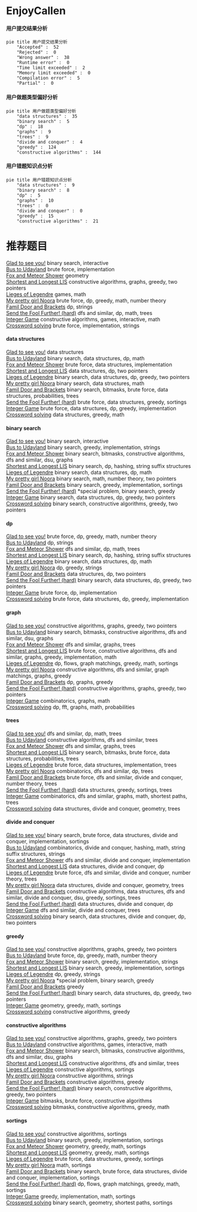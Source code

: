 # EnjoyCallen
<!-- tabs:start -->
#### **用户提交结果分析**

```mermaid
pie title 用户提交结果分析
    "Accepted" :  52
    "Rejected" :  0
    "Wrong answer" :  38
    "Runtime error" :  0
    "Time limit exceeded" :  2
    "Memory limit exceeded" :  0
    "Compilation error" :  5
    "Partial" :  0
```
#### **用户做题类型偏好分析**

```mermaid
pie title 用户做题类型偏好分析
    "data structures" :  35
    "binary search" :  5
    "dp" :  18
    "graphs" :  9
    "trees" :  9
    "divide and conquer" :  4
    "greedy" :  124
    "constructive algorithms" :  144
```
#### **用户错题知识点分析**

```mermaid
pie title 用户错题知识点分析
    "data structures" :  9
    "binary search" :  8
    "dp" :  5
    "graphs" :  10
    "trees" :  0
    "divide and conquer" :  0
    "greedy" :  15
    "constructive algorithms" :  21
```
<!-- tabs:end -->
# 推荐题目
[Glad to see you!](http://codeforces.com/problemset/problem/809/B)		binary search,
                        interactive		  
[Bus to Udayland](http://codeforces.com/problemset/problem/711/A)		brute force,
                        implementation		  
[Fox and Meteor Shower](http://codeforces.com/problemset/problem/388/E)		geometry		  
[Shortest and Longest LIS](http://codeforces.com/problemset/problem/1304/D)		constructive algorithms,
                        graphs,
                        greedy,
                        two pointers		  
[Lieges of Legendre](http://codeforces.com/problemset/problem/603/C)		games,
                        math		  
[My pretty girl Noora](http://codeforces.com/problemset/problem/822/D)		brute force,
                        dp,
                        greedy,
                        math,
                        number theory		  
[Famil Door and Brackets](http://codeforces.com/problemset/problem/629/C)		dp,
                        strings		  
[Send the Fool Further! (hard)](http://codeforces.com/problemset/problem/802/L)		dfs and similar,
                        dp,
                        math,
                        trees		  
[Integer Game](http://codeforces.com/problemset/problem/1375/F)		constructive algorithms,
                        games,
                        interactive,
                        math		  
[Crossword solving](http://codeforces.com/problemset/problem/822/B)		brute force,
                        implementation,
                        strings		  
<!-- tabs:start -->
#### **data structures**
[Glad to see you!](http://codeforces.com/problemset/problem/1044/F)		data structures		  
[Bus to Udayland](https://codeforces.com/contest/574/problem/D)		binary search,
                        data structures,
                        dp,
                        math		  
[Fox and Meteor Shower](http://codeforces.com/problemset/problem/1290/A)		brute force,
                        data structures,
                        implementation		  
[Shortest and Longest LIS](http://codeforces.com/problemset/problem/519/D)		data structures,
                        dp,
                        two pointers		  
[Lieges of Legendre](http://codeforces.com/problemset/problem/1492/C)		binary search,
                        data structures,
                        dp,
                        greedy,
                        two pointers		  
[My pretty girl Noora](http://codeforces.com/problemset/problem/1490/G)		binary search,
                        data structures,
                        math		  
[Famil Door and Brackets](http://codeforces.com/problemset/problem/1479/D)		binary search,
                        bitmasks,
                        brute force,
                        data structures,
                        probabilities,
                        trees		  
[Send the Fool Further! (hard)](http://codeforces.com/problemset/problem/1497/A)		brute force,
                        data structures,
                        greedy,
                        sortings		  
[Integer Game](http://codeforces.com/problemset/problem/1491/C)		brute force,
                        data structures,
                        dp,
                        greedy,
                        implementation		  
[Crossword solving](http://codeforces.com/problemset/problem/1492/B)		data structures,
                        greedy,
                        math		  
#### **binary search**
[Glad to see you!](http://codeforces.com/problemset/problem/809/B)		binary search,
                        interactive		  
[Bus to Udayland](http://codeforces.com/problemset/problem/777/D)		binary search,
                        greedy,
                        implementation,
                        strings		  
[Fox and Meteor Shower](https://codeforces.com/contest/1362/problem/F)		binary search,
                        bitmasks,
                        constructive algorithms,
                        dfs and similar,
                        dsu,
                        graphs		  
[Shortest and Longest LIS](http://codeforces.com/problemset/problem/822/E)		binary search,
                        dp,
                        hashing,
                        string suffix structures		  
[Lieges of Legendre](https://codeforces.com/contest/574/problem/D)		binary search,
                        data structures,
                        dp,
                        math		  
[My pretty girl Noora](https://codeforces.com/contest/1424/problem/J)		binary search,
                        math,
                        number theory,
                        two pointers		  
[Famil Door and Brackets](http://codeforces.com/problemset/problem/822/C)		binary search,
                        greedy,
                        implementation,
                        sortings		  
[Send the Fool Further! (hard)](http://codeforces.com/problemset/problem/1488/D)		*special problem,
                        binary search,
                        greedy		  
[Integer Game](http://codeforces.com/problemset/problem/1492/C)		binary search,
                        data structures,
                        dp,
                        greedy,
                        two pointers		  
[Crossword solving](http://codeforces.com/problemset/problem/1463/D)		binary search,
                        constructive algorithms,
                        greedy,
                        two pointers		  
#### **dp**
[Glad to see you!](http://codeforces.com/problemset/problem/822/D)		brute force,
                        dp,
                        greedy,
                        math,
                        number theory		  
[Bus to Udayland](http://codeforces.com/problemset/problem/629/C)		dp,
                        strings		  
[Fox and Meteor Shower](http://codeforces.com/problemset/problem/802/L)		dfs and similar,
                        dp,
                        math,
                        trees		  
[Shortest and Longest LIS](http://codeforces.com/problemset/problem/822/E)		binary search,
                        dp,
                        hashing,
                        string suffix structures		  
[Lieges of Legendre](https://codeforces.com/contest/574/problem/D)		binary search,
                        data structures,
                        dp,
                        math		  
[My pretty girl Noora](http://codeforces.com/problemset/problem/1466/C)		dp,
                        greedy,
                        strings		  
[Famil Door and Brackets](http://codeforces.com/problemset/problem/519/D)		data structures,
                        dp,
                        two pointers		  
[Send the Fool Further! (hard)](http://codeforces.com/problemset/problem/1492/C)		binary search,
                        data structures,
                        dp,
                        greedy,
                        two pointers		  
[Integer Game](https://codeforces.com/contest/1457/problem/C)		brute force,
                        dp,
                        implementation		  
[Crossword solving](http://codeforces.com/problemset/problem/1491/C)		brute force,
                        data structures,
                        dp,
                        greedy,
                        implementation		  
#### **graph**
[Glad to see you!](http://codeforces.com/problemset/problem/1304/D)		constructive algorithms,
                        graphs,
                        greedy,
                        two pointers		  
[Bus to Udayland](https://codeforces.com/contest/1362/problem/F)		binary search,
                        bitmasks,
                        constructive algorithms,
                        dfs and similar,
                        dsu,
                        graphs		  
[Fox and Meteor Shower](http://codeforces.com/problemset/problem/555/E)		dfs and similar,
                        graphs,
                        trees		  
[Shortest and Longest LIS](http://codeforces.com/problemset/problem/1487/C)		brute force,
                        constructive algorithms,
                        dfs and similar,
                        graphs,
                        greedy,
                        implementation,
                        math		  
[Lieges of Legendre](http://codeforces.com/problemset/problem/1437/C)		dp,
                        flows,
                        graph matchings,
                        greedy,
                        math,
                        sortings		  
[My pretty girl Noora](http://codeforces.com/problemset/problem/1470/D)		constructive algorithms,
                        dfs and similar,
                        graph matchings,
                        graphs,
                        greedy		  
[Famil Door and Brackets](http://codeforces.com/problemset/problem/1476/C)		dp,
                        graphs,
                        greedy		  
[Send the Fool Further! (hard)](http://codeforces.com/problemset/problem/1304/D)		constructive algorithms,
                        graphs,
                        greedy,
                        two pointers		  
[Integer Game](http://codeforces.com/problemset/problem/1475/C)		combinatorics,
                        graphs,
                        math		  
[Crossword solving](http://codeforces.com/problemset/problem/553/E)		dp,
                        fft,
                        graphs,
                        math,
                        probabilities		  
#### **trees**
[Glad to see you!](http://codeforces.com/problemset/problem/802/L)		dfs and similar,
                        dp,
                        math,
                        trees		  
[Bus to Udayland](http://codeforces.com/problemset/problem/822/F)		constructive algorithms,
                        dfs and similar,
                        trees		  
[Fox and Meteor Shower](http://codeforces.com/problemset/problem/555/E)		dfs and similar,
                        graphs,
                        trees		  
[Shortest and Longest LIS](http://codeforces.com/problemset/problem/1479/D)		binary search,
                        bitmasks,
                        brute force,
                        data structures,
                        probabilities,
                        trees		  
[Lieges of Legendre](http://codeforces.com/problemset/problem/1511/C)		brute force,
                        data structures,
                        implementation,
                        trees		  
[My pretty girl Noora](http://codeforces.com/problemset/problem/1499/F)		combinatorics,
                        dfs and similar,
                        dp,
                        trees		  
[Famil Door and Brackets](http://codeforces.com/problemset/problem/1491/E)		brute force,
                        dfs and similar,
                        divide and conquer,
                        number theory,
                        trees		  
[Send the Fool Further! (hard)](http://codeforces.com/problemset/problem/1466/D)		data structures,
                        greedy,
                        sortings,
                        trees		  
[Integer Game](http://codeforces.com/problemset/problem/1495/D)		combinatorics,
                        dfs and similar,
                        graphs,
                        math,
                        shortest paths,
                        trees		  
[Crossword solving](http://codeforces.com/problemset/problem/1303/G)		data structures,
                        divide and conquer,
                        geometry,
                        trees		  
#### **divide and conquer**
[Glad to see you!](http://codeforces.com/problemset/problem/1461/D)		binary search,
                        brute force,
                        data structures,
                        divide and conquer,
                        implementation,
                        sortings		  
[Bus to Udayland](http://codeforces.com/problemset/problem/1466/G)		combinatorics,
                        divide and conquer,
                        hashing,
                        math,
                        string suffix structures,
                        strings		  
[Fox and Meteor Shower](http://codeforces.com/problemset/problem/1490/D)		dfs and similar,
                        divide and conquer,
                        implementation		  
[Shortest and Longest LIS](https://codeforces.com/contest/1483/problem/C)		data structures,
                        divide and conquer,
                        dp		  
[Lieges of Legendre](http://codeforces.com/problemset/problem/1491/E)		brute force,
                        dfs and similar,
                        divide and conquer,
                        number theory,
                        trees		  
[My pretty girl Noora](http://codeforces.com/problemset/problem/1303/G)		data structures,
                        divide and conquer,
                        geometry,
                        trees		  
[Famil Door and Brackets](http://codeforces.com/problemset/problem/1494/D)		constructive algorithms,
                        data structures,
                        dfs and similar,
                        divide and conquer,
                        dsu,
                        greedy,
                        sortings,
                        trees		  
[Send the Fool Further! (hard)](http://codeforces.com/problemset/problem/1482/E)		data structures,
                        divide and conquer,
                        dp		  
[Integer Game](http://codeforces.com/problemset/problem/566/C)		dfs and similar,
                        divide and conquer,
                        trees		  
[Crossword solving](http://codeforces.com/problemset/problem/1428/F)		binary search,
                        data structures,
                        divide and conquer,
                        dp,
                        two pointers		  
#### **greedy**
[Glad to see you!](http://codeforces.com/problemset/problem/1304/D)		constructive algorithms,
                        graphs,
                        greedy,
                        two pointers		  
[Bus to Udayland](http://codeforces.com/problemset/problem/822/D)		brute force,
                        dp,
                        greedy,
                        math,
                        number theory		  
[Fox and Meteor Shower](http://codeforces.com/problemset/problem/777/D)		binary search,
                        greedy,
                        implementation,
                        strings		  
[Shortest and Longest LIS](http://codeforces.com/problemset/problem/822/C)		binary search,
                        greedy,
                        implementation,
                        sortings		  
[Lieges of Legendre](http://codeforces.com/problemset/problem/1466/C)		dp,
                        greedy,
                        strings		  
[My pretty girl Noora](http://codeforces.com/problemset/problem/1488/D)		*special problem,
                        binary search,
                        greedy		  
[Famil Door and Brackets](http://codeforces.com/problemset/problem/1148/A)		greedy		  
[Send the Fool Further! (hard)](http://codeforces.com/problemset/problem/1492/C)		binary search,
                        data structures,
                        dp,
                        greedy,
                        two pointers		  
[Integer Game](https://codeforces.com/contest/1496/problem/C)		geometry,
                        greedy,
                        math,
                        sortings		  
[Crossword solving](http://codeforces.com/problemset/problem/1493/A)		constructive algorithms,
                        greedy		  
#### **constructive algorithms**
[Glad to see you!](http://codeforces.com/problemset/problem/1304/D)		constructive algorithms,
                        graphs,
                        greedy,
                        two pointers		  
[Bus to Udayland](http://codeforces.com/problemset/problem/1375/F)		constructive algorithms,
                        games,
                        interactive,
                        math		  
[Fox and Meteor Shower](https://codeforces.com/contest/1362/problem/F)		binary search,
                        bitmasks,
                        constructive algorithms,
                        dfs and similar,
                        dsu,
                        graphs		  
[Shortest and Longest LIS](http://codeforces.com/problemset/problem/822/F)		constructive algorithms,
                        dfs and similar,
                        trees		  
[Lieges of Legendre](http://codeforces.com/problemset/problem/23/C)		constructive algorithms,
                        sortings		  
[My pretty girl Noora](http://codeforces.com/problemset/problem/1504/A)		constructive algorithms,
                        strings		  
[Famil Door and Brackets](http://codeforces.com/problemset/problem/1493/A)		constructive algorithms,
                        greedy		  
[Send the Fool Further! (hard)](http://codeforces.com/problemset/problem/1463/D)		binary search,
                        constructive algorithms,
                        greedy,
                        two pointers		  
[Integer Game](https://codeforces.com/contest/1456/problem/B)		bitmasks,
                        brute force,
                        constructive algorithms		  
[Crossword solving](http://codeforces.com/problemset/problem/1492/D)		bitmasks,
                        constructive algorithms,
                        greedy,
                        math		  
#### **sortings**
[Glad to see you!](http://codeforces.com/problemset/problem/23/C)		constructive algorithms,
                        sortings		  
[Bus to Udayland](http://codeforces.com/problemset/problem/822/C)		binary search,
                        greedy,
                        implementation,
                        sortings		  
[Fox and Meteor Shower](https://codeforces.com/contest/1496/problem/C)		geometry,
                        greedy,
                        math,
                        sortings		  
[Shortest and Longest LIS](http://codeforces.com/problemset/problem/1495/A)		geometry,
                        greedy,
                        math,
                        sortings		  
[Lieges of Legendre](http://codeforces.com/problemset/problem/1497/A)		brute force,
                        data structures,
                        greedy,
                        sortings		  
[My pretty girl Noora](http://codeforces.com/problemset/problem/1427/A)		math,
                        sortings		  
[Famil Door and Brackets](http://codeforces.com/problemset/problem/1461/D)		binary search,
                        brute force,
                        data structures,
                        divide and conquer,
                        implementation,
                        sortings		  
[Send the Fool Further! (hard)](http://codeforces.com/problemset/problem/1437/C)		dp,
                        flows,
                        graph matchings,
                        greedy,
                        math,
                        sortings		  
[Integer Game](http://codeforces.com/problemset/problem/1473/A)		greedy,
                        implementation,
                        math,
                        sortings		  
[Crossword solving](http://codeforces.com/problemset/problem/1486/B)		binary search,
                        geometry,
                        shortest paths,
                        sortings		  
<!-- tabs:end -->
